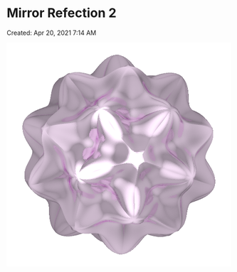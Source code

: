 # Mirror Refection 2

Created: Apr 20, 2021 7:14 AM

![Mirror%20Refection%202%20ef4415ff7ec14a848d4dc341c9bc53a4/model20200427001(mirror).png](Mirror%20Refection%202%20ef4415ff7ec14a848d4dc341c9bc53a4/model20200427001(mirror).png)